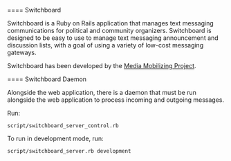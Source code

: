 ==== Switchboard

Switchboard is a Ruby on Rails application that manages text messaging communications for political and community organizers.  Switchboard is designed to be easy to use to manage text messaging announcement and discussion lists, with a goal of using a variety of low-cost messaging gateways.  

Switchboard has been developed by the [Media Mobilizing Project](http://mediamobilizingproject.org).

==== Switchboard Daemon

Alongside the web application, there is a daemon that must be run alongside
the web application to process incoming and outgoing messages.

Run:
  
    script/switchboard_server_control.rb 

To run in development mode, run:

    script/switchboard_server.rb development


